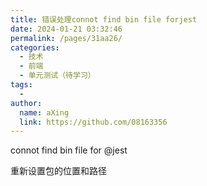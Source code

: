 ```yaml
---
title: 错误处理connot find bin file forjest
date: 2024-01-21 03:32:46
permalink: /pages/31aa26/
categories:
  - 技术
  - 前端
  - 单元测试（待学习）
tags:
  - 
author: 
  name: aXing
  link: https://github.com/08163356
---
```

connot find bin file for @jest

重新设置包的位置和路径

